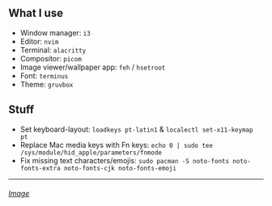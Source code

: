 ## What I use
- Window manager: `i3`
- Editor: `nvim`
- Terminal: `alacritty`
- Compositor: `picom`
- Image viewer/wallpaper app: `feh` / `hsetroot`
- Font: `terminus`
- Theme: `gruvbox`

## Stuff
- Set keyboard-layout: `loadkeys pt-latin1` & `localectl set-x11-keymap pt`
- Replace Mac media keys with Fn keys: `echo 0 | sudo tee /sys/module/hid_apple/parameters/fnmode`
- Fix missing text characters/emojis: `sudo pacman -S noto-fonts noto-fonts-extra noto-fonts-cjk noto-fonts-emoji`
---
###### [Image](https://i.imgur.com/iSOqquq.png)
